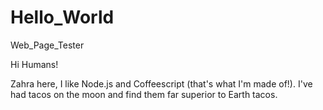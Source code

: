 # Hello_World
Web_Page_Tester

Hi Humans!

Zahra here, I like Node.js and Coffeescript (that's what I'm made of!).
I've had tacos on the moon and find them far superior to Earth tacos.
